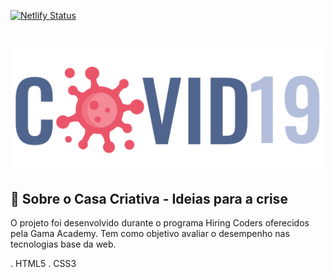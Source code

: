 [![Netlify Status](https://api.netlify.com/api/v1/badges/799c5114-1e6f-40cc-9c32-43ad6f399b0e/deploy-status)](https://app.netlify.com/sites/desafio-covid19/deploys)

<h1 align="center">
<img src="assets/images/logo_covid19.svg" width="500">
</h1>

📌 Sobre o Casa Criativa - Ideias para a crise
-----------------------------------------------

O projeto foi desenvolvido durante o programa Hiring Coders oferecidos pela Gama Academy. Tem como objetivo avaliar o desempenho nas tecnologias base da web.

. HTML5
. CSS3

